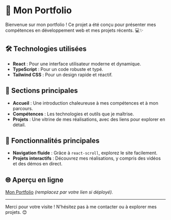 # 🌟 Mon Portfolio 

Bienvenue sur mon portfolio ! Ce projet a été conçu pour présenter mes compétences en développement web et mes projets récents. 💻✨

## 🛠️ Technologies utilisées
- **React** : Pour une interface utilisateur moderne et dynamique.
- **TypeScript** : Pour un code robuste et typé.
- **Tailwind CSS** : Pour un design rapide et réactif.

## 📂 Sections principales
- **Accueil** : Une introduction chaleureuse à mes compétences et à mon parcours.
- **Compétences** : Les technologies et outils que je maîtrise.
- **Projets** : Une vitrine de mes réalisations, avec des liens pour explorer en détail.
  

## 🚀 Fonctionnalités principales

- **Navigation fluide** : Grâce à `react-scroll`, explorez le site facilement.
- **Projets interactifs** : Découvrez mes réalisations, y compris des vidéos et des démos en direct.

## 🌐 Aperçu en ligne
[Mon Portfolio](https://ton-lien-de-deploiement.com) *(remplacez par votre lien si déployé).*

---

Merci pour votre visite ! N'hésitez pas à me contacter ou à explorer mes projets. 😊
